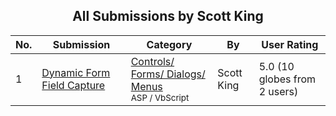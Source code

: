 ﻿<div align="center">

## All Submissions by Scott King

</div>

No.  | Submission | Category | By   | User Rating
---- | ---------- | -------- | ---- | -----------
1 | [Dynamic Form Field Capture<br />](https://github.com/Planet-Source-Code/scott-king-dynamic-form-field-capture__4-8346) | [Controls/ Forms/ Dialogs/ Menus<br /><sup>ASP / VbScript</sup>](../ByCategory/controls-forms-dialogs-menus__4-3.md) | Scott King | 5.0 (10 globes from 2 users)
